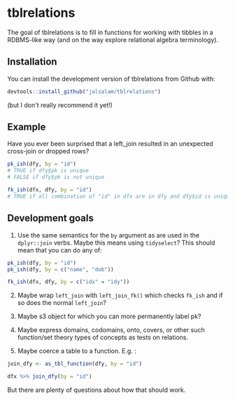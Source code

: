 # tblrelations

The goal of tblrelations is to fill in functions for working with tibbles in a RDBMS-like way (and on the way explore relational algebra terminology).

## Installation

You can install the development version of tblrelations from Github with:

``` r
devtools::install_github("jalsalam/tblrelations")
```

(but I don't really recommend it yet!)


## Example

Have you ever been surprised that a left_join resulted in an unexpected cross-join or dropped rows?

``` r
pk_ish(dfy, by = "id")
# TRUE if dfy$pk is unique
# FALSE if dfy$pk is not unique

fk_ish(dfx, dfy, by = "id")
# TRUE if all combination of "id" in dfx are in dfy and dfy$id is unique.

```

## Development goals

1. Use the same semantics for the `by` argument as are used in the `dplyr::join` verbs. Maybe this means using `tidyselect`? This should mean that you can do any of:

``` r
pk_ish(dfy, by = "id")
pk_ish(dfy, by = c("name", "dob"))

fk_ish(dfx, dfy, by = c("idx" = "idy"))
```

2. Maybe wrap `left_join` with `left_join_fk()` which checks `fk_ish` and if so does the normal `left_join`?

3. Maybe s3 object for which you can more permanently label pk?

4. Maybe express domains, codomains, onto, covers, or other such function/set theory types of concepts as tests on relations.

5. Maybe coerce a table to a function. E.g. :

```r
join_dfy <- as_tbl_function(dfy, by = "id")

dfx %>% join_dfy(by = "id")
```

But there are plenty of questions about how that should work.
